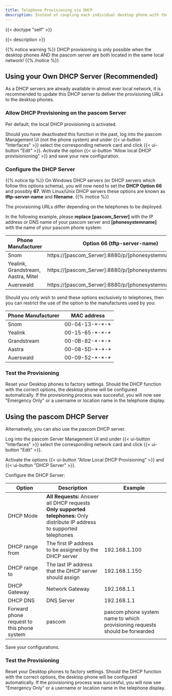```yaml
---
title: Telephone Provisioning via DHCP
description: Instead of coupling each individual desktop phone with the pascom phone system via provisioning URLs, you can also automatically distribute the provisioning URLs via DHCP
---
```

 
{{< doctype "self" >}} 

{{< description >}}

{{% notice warning %}}
DHCP provisioning is only possible when the desktop phones AND the pascom server are both located in the same local network!
{{% /notice %}}

## Using your Own DHCP Server (Recommended)

As a DHCP servers are already available in almost ever local network, it is recommended to update this DHCP server to deliver the provisioning URLs to the desktop phones.

### Allow DHCP Provisioning on the pascom Server

Per default, the local DHCP provisioning is activated. 

Should you have deactivated this function in the past, log into the pascom Management UI (not the phone system) and under {{< ui-button "Interfaces" >}} select the corresponding network card and click {{< ui-button "Edit" >}}. Activate the option {{< ui-button "Allow local DHCP provisionioning" >}} and save your new configuration.

### Configure the DHCP Server
{{% notice tip %}}
On Windows DHCP servers (or DHCP servers which follow this options schema), you will now need to set the **DHCP Option** **66** and possibly **67**. With Linux/Unix DHCP servers these options are known as **tftp-server-name** and **filename**.
{{% /notice  %}}

The provisioning URLs differ depending on the telephones to be deployed.

In the following example, please **replace** **[pascom_Server]** with the IP address or DNS name of your pascom server and **[phonesystemname]** with the name of your pascom phone system:

|Phone Manufacturer|Option 66 (tftp-server-name) |Option 67 (filename) |
|---|---|---|
|Snom|https://[pascom_Server]:8880/p/[phonesystemname]/{mac}||
|Yealink, Grandstream, Aastra, Mitel|https://[pascom_Server]:8880/p/[phonesystemname]/||
|Auerswald|https://[pascom_Server]:8880/p/[phonesystemname]/|\<MACADR\>|

Should you only wish to send these options exclusively to telephones, then you can restrict the use of the option to the manufactures used by you:

|Phone Manufacturer|MAC address|
|---|---|
|Snom|00-04-13-\*-\*-\*|
|Yealink|00-15-65-\*-\*-\*|
|Grandstream|00-0B-82-\*-\*-\*|
|Aastra|00-08-5D-\*-\*-\*|
|Auerswald|00-09-52-\*-\*-\*|

### Test the Provisioning

Reset your Desktop phones to factory settings. Should the DHCP function with the correct options, the desktop phone will be configured automatically. If the provisioning process was succesful, you will now see "Emergency Only" or a username or location name in the telephone display.

## Using the pascom DHCP Server

Alternatively, you can also use the pascom DHCP server. 

Log into the pascom Server Management UI and under {{< ui-button "Interfaces" >}} select the corresponding network card and click {{< ui-button "Edit" >}}.

Activate the options {{< ui-button "Allow Local DHCP Provisioning" >}} and {{< ui-button "DHCP Server" >}}.

Configure the DHCP Server:

|Option|Description|Example|
|---|---|---|
|DHCP Mode|**All Requests:** Answer all DHCP requests<br> **Only supported telephones:** Only distribute IP address to supported telephones||
|DHCP range from|The first IP address to be assigned by the DHCP server |192.168.1.100|
|DHCP range to|The last IP address that the DHCP server should assign|192.168.1.150|
|DHCP Gateway|Network Gateway|192.168.1.1|
|DHCP DNS|DNS Server|192.168.1.1|
|Forward phone request to this phone system|pascom|pascom phone system name to which provisioning requests should be forwarded|

Save your configurations.

### Test the Provisioning

Reset your Desktop phones to factory settings. Should the DHCP function with the correct options, the desktop phone will be configured automatically. If the provisioning process was succesful, you will now see "Emergency Only" or a username or location name in the telephone display.
